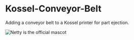 # Kossel-Conveyor-Belt
Adding a conveyor belt to a Kossel printer for part ejection.

![Netty is the official mascot](https://github.com/paenian/Kossel-Conveyor-Belt/blob/master/netty_printer.jpg)

